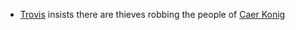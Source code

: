 - [Trovis](/pages/trovis) insists there are thieves robbing the people of [Caer Konig](/pages/caer-konig)

